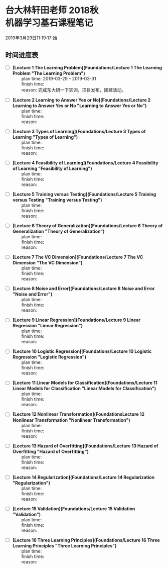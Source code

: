 # 台大林轩田老师 2018秋 <br/> 机器学习基石课程笔记

2019年3月29日11:19:17 始

## 时间进度表

- [ ] **[Lecture 1 The Learning Problem](Foundations/Lecture 1 The Learning Problem "The Learning Problem")**<br/>
&emsp;&emsp;plan time: 2019-03-29 - 2019-03-31 <br/>
&emsp;&emsp;finish time:<br/>
&emsp;&emsp;reason: 完成东大研一下实训，项目发布，团建活动。<br/>
  
- [ ] **[Lecture 2 Learning to Answer Yes or No](Foundations/Lecture 2 Learning to Answer Yes or No "Learning to Answer Yes or No")**<br/>
&emsp;&emsp;plan time: <br/>
&emsp;&emsp;finish time: <br/>
&emsp;&emsp;reason: <br/>

- [ ] **[Lecture 3 Types of Learning](Foundations/Lecture 3 Types of Learning "Types of Learning")**<br/>
&emsp;&emsp;plan time: <br/>
&emsp;&emsp;finish time: <br/>
&emsp;&emsp;reason: <br/>

- [ ] **[Lecture 4 Feasibility of Learning](Foundations/Lecture 4 Feasibility of Learning "Feasibility of Learning")**<br/>
&emsp;&emsp;plan time: <br/>
&emsp;&emsp;finish time: <br/>
&emsp;&emsp;reason: <br/>

- [ ] **[Lecture 5 Training versus Testing](Foundations/Lecture 5 Training versus Testing "Training versus Testing")**<br/>
&emsp;&emsp;plan time: <br/>
&emsp;&emsp;finish time: <br/>
&emsp;&emsp;reason: <br/>

- [ ] **[Lecture 6 Theory of Generalization](Foundations/Lecture 6 Theory of Generalization "Theory of Generalization")**<br/>
&emsp;&emsp;plan time: <br/>
&emsp;&emsp;finish time: <br/>
&emsp;&emsp;reason: <br/>

- [ ] **[Lecture 7 The VC Dimension](Foundations/Lecture 7 The VC Dimension "The VC Dimension")**<br/>
&emsp;&emsp;plan time: <br/>
&emsp;&emsp;finish time: <br/>
&emsp;&emsp;reason: <br/>

- [ ] **[Lecture 8 Noise and Error](Foundations/Lecture 8 Noise and Error "Noise and Error")**<br/>
&emsp;&emsp;plan time: <br/>
&emsp;&emsp;finish time: <br/>
&emsp;&emsp;reason: <br/>

- [ ] **[Lecture 9 Linear Regression](Foundations/Lecture 9 Linear Regression "Linear Regression")**<br/>
&emsp;&emsp;plan time: <br/>
&emsp;&emsp;finish time: <br/>
&emsp;&emsp;reason: <br/>

- [ ] **[Lecture 10 Logistic Regression](Foundations/Lecture 10 Logistic Regression "Logistic Regression")**<br/>
&emsp;&emsp;plan time: <br/>
&emsp;&emsp;finish time: <br/>
&emsp;&emsp;reason: <br/>

- [ ] **[Lecture 11 Linear Models for Classification](Foundations/Lecture 11 Linear Models for Classification "Linear Models for Classification")**<br/>
&emsp;&emsp;plan time: <br/>
&emsp;&emsp;finish time: <br/>
&emsp;&emsp;reason: <br/>

- [ ] **[Lecture 12 Nonlinear Transformation](FoundationsLecture 12 Nonlinear Transformation "Nonlinear Transformation")**<br/>
&emsp;&emsp;plan time: <br/>
&emsp;&emsp;finish time: <br/>
&emsp;&emsp;reason: <br/>

- [ ] **[Lecture 13 Hazard of Overfitting](Foundations/Lecture 13 Hazard of Overfitting "Hazard of Overfitting")**<br/>
&emsp;&emsp;plan time: <br/>
&emsp;&emsp;finish time: <br/>
&emsp;&emsp;reason: <br/>

- [ ] **[Lecture 14 Regularization](Foundations/Lecture 14 Regularization "Regularization")**<br/>
&emsp;&emsp;plan time: <br/>
&emsp;&emsp;finish time: <br/>
&emsp;&emsp;reason: <br/>

- [ ] **[Lecture 15 Validation](Foundations/Lecture 15 Validation "Validation")**<br/>
&emsp;&emsp;plan time: <br/>
&emsp;&emsp;finish time: <br/>
&emsp;&emsp;reason: <br/>

- [ ] **[Lecture 16 Three Learning Principles](Foundations/Lecture 16 Three Learning Principles "Three Learning Principles")**<br/>
&emsp;&emsp;plan time: <br/>
&emsp;&emsp;finish time: <br/>
&emsp;&emsp;reason: <br/>
